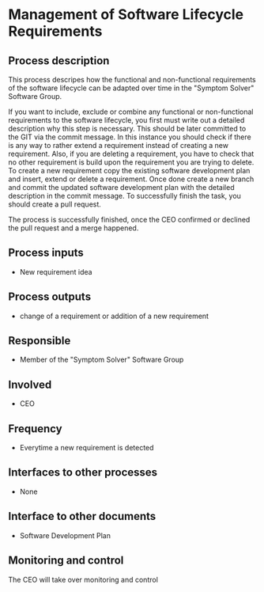 # Management of Software Lifecycle Requirements

## Process description
This process descripes how the functional and non-functional requirements of the software lifecycle can be adapted over time in the "Symptom Solver" Software Group.

If you want to include, exclude or combine any functional or non-functional requirements to the software lifecycle, you first must write out a detailed description why this step is necessary. This should be later committed to the GIT via the commit message. In this instance you should check if there is any way to rather extend a requirement instead of creating a new requirement. Also, if you are deleting a requirement, you have to check that no other requirement is build upon the requirement you are trying to delete.
To create a new requirement copy the existing software development plan and insert, extend or delete a requirement. Once done create a new branch and commit the updated software development plan with the detailed description in the commit message. To successfully finish the task, you should create a pull request.

The process is successfully finished, once the CEO confirmed or declined the pull request and a merge happened.

## Process inputs
* New requirement idea

## Process outputs
* change of a requirement or addition of a new requirement

## Responsible
* Member of the "Symptom Solver" Software Group

## Involved
* CEO

## Frequency
* Everytime a new requirement is detected

## Interfaces to other processes
* None

## Interface to other documents
* Software Development Plan

## Monitoring and control
The CEO will take over monitoring and control